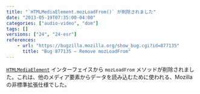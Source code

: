 ```yaml
---
title: "`HTMLMediaElement.mozLoadFrom()` が削除されました"
date: "2013-05-19T07:35:00-04:00"
categories: ["audio-video", "dom"]
tags: []
versions: ["24", "24-esr"]
references:
    - url: "https://bugzilla.mozilla.org/show_bug.cgi?id=877135"
      title: "Bug 877135 – Remove mozLoadFrom"
---
```

[`HTMLMediaElement`](https://developer.mozilla.org/docs/Web/API/HTMLMediaElement) インターフェイスから `mozLoadFrom` メソッドが削除されました。これは、他のメディア要素からデータを読み込むために使われる、Mozilla の非標準拡張仕様でした。
